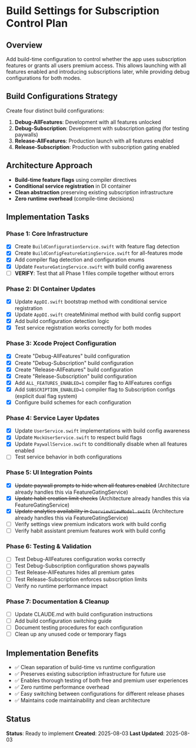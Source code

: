 # Build Settings for Subscription Control Plan

## Overview
Add build-time configuration to control whether the app uses subscription features or grants all users premium access. This allows launching with all features enabled and introducing subscriptions later, while providing debug configurations for both modes.

## Build Configurations Strategy
Create four distinct build configurations:
1. **Debug-AllFeatures**: Development with all features unlocked
2. **Debug-Subscription**: Development with subscription gating (for testing paywalls)
3. **Release-AllFeatures**: Production launch with all features enabled
4. **Release-Subscription**: Production with subscription gating enabled

## Architecture Approach
- **Build-time feature flags** using compiler directives
- **Conditional service registration** in DI container
- **Clean abstraction** preserving existing subscription infrastructure
- **Zero runtime overhead** (compile-time decisions)

## Implementation Tasks

### Phase 1: Core Infrastructure
- [x] Create `BuildConfigurationService.swift` with feature flag detection
- [x] Create `BuildConfigFeatureGatingService.swift` for all-features mode
- [x] Add compiler flag detection and configuration enums
- [x] Update `FeatureGatingService.swift` with build config awareness
- [ ] **VERIFY**: Test that all Phase 1 files compile together without errors

### Phase 2: DI Container Updates
- [x] Update `AppDI.swift` bootstrap method with conditional service registration
- [x] Update `AppDI.swift` createMinimal method with build config support
- [x] Add build configuration detection logic
- [x] Test service registration works correctly for both modes

### Phase 3: Xcode Project Configuration
- [x] Create "Debug-AllFeatures" build configuration
- [x] Create "Debug-Subscription" build configuration  
- [x] Create "Release-AllFeatures" build configuration
- [x] Create "Release-Subscription" build configuration
- [x] Add `ALL_FEATURES_ENABLED=1` compiler flag to AllFeatures configs
- [x] Add `SUBSCRIPTION_ENABLED=1` compiler flag to Subscription configs (explicit dual flag system)
- [x] Configure build schemes for each configuration

### Phase 4: Service Layer Updates
- [x] Update `UserService.swift` implementations with build config awareness
- [x] Update `MockUserService.swift` to respect build flags
- [x] Update `PaywallService.swift` to conditionally disable when all features enabled
- [ ] Test service behavior in both configurations

### Phase 5: UI Integration Points
- [x] ~~Update paywall prompts to hide when all features enabled~~ (Architecture already handles this via FeatureGatingService)
- [x] ~~Update habit creation limit checks~~ (Architecture already handles this via FeatureGatingService)
- [x] ~~Update analytics availability in `OverviewViewModel.swift`~~ (Architecture already handles this via FeatureGatingService)
- [ ] Verify settings view premium indicators work with build config
- [ ] Verify habit assistant premium features work with build config

### Phase 6: Testing & Validation
- [ ] Test Debug-AllFeatures configuration works correctly
- [ ] Test Debug-Subscription configuration shows paywalls
- [ ] Test Release-AllFeatures hides all premium gates
- [ ] Test Release-Subscription enforces subscription limits
- [ ] Verify no runtime performance impact

### Phase 7: Documentation & Cleanup
- [ ] Update CLAUDE.md with build configuration instructions
- [ ] Add build configuration switching guide
- [ ] Document testing procedures for each configuration
- [ ] Clean up any unused code or temporary flags

## Implementation Benefits
- ✅ Clean separation of build-time vs runtime configuration
- ✅ Preserves existing subscription infrastructure for future use
- ✅ Enables thorough testing of both free and premium user experiences
- ✅ Zero runtime performance overhead
- ✅ Easy switching between configurations for different release phases
- ✅ Maintains code maintainability and clean architecture

## Status
**Status**: Ready to implement
**Created**: 2025-08-03
**Last Updated**: 2025-08-03